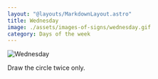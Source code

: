 ```yaml
---
layout: "@layouts/MarkdownLayout.astro"
title: Wednesday
image: ./assets/images-of-signs/wednesday.gif
category: Days of the week
---
```


![Wednesday](@signs/wednesday.gif)

Draw the circle twice only.
